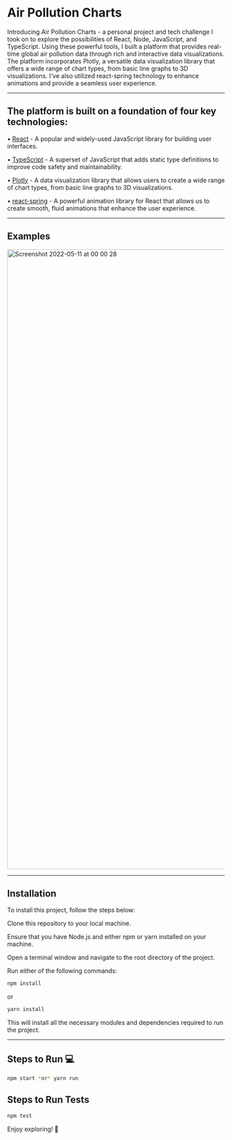 # Air Pollution Charts

Introducing Air Pollution Charts - a personal project and tech challenge I took on to explore the possibilities of React, Node, JavaScript, and TypeScript. Using these powerful tools, I built a platform that provides real-time global air pollution data through rich and interactive data visualizations. The platform incorporates Plotly, a versatile data visualization library that offers a wide range of chart types, from basic line graphs to 3D visualizations. I've also utilized react-spring technology to enhance animations and provide a seamless user experience. 

---

## The platform is built on a foundation of four key technologies:

• [React](https://reactjs.org/) - A popular and widely-used JavaScript library for building user interfaces.

• [TypeScript](https://www.typescriptlang.org/) - A superset of JavaScript that adds static type definitions to improve code safety and maintainability.

• [Plotly](https://plotly.com/graphing-libraries/) - A data visualization library that allows users to create a wide range of chart types, from basic line graphs to 3D visualizations.

• [react-spring](https://react-spring.io/) - A powerful animation library for React that allows us to create smooth, fluid animations that enhance the user experience.

---

## Examples

<img width="1437" alt="Screenshot 2022-05-11 at 00 00 28" src="https://user-images.githubusercontent.com/78150333/167729475-6fa0e3a0-da99-4315-8d37-055b6140bbe0.png">

---

## Installation

To install this project, follow the steps below:

Clone this repository to your local machine.

Ensure that you have Node.js and either npm or yarn installed on your machine.

Open a terminal window and navigate to the root directory of the project.

Run either of the following commands:

```bash
npm install
```

or

```bash
yarn install
```

This will install all the necessary modules and dependencies required to run the project.

---

## Steps to Run :computer:

```bash
npm start *or* yarn run
```

## Steps to Run Tests

```bash
npm test
```

Enjoy exploring! :movie_camera:
